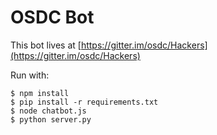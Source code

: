 # OSDC Bot

This bot lives at [https://gitter.im/osdc/Hackers](https://gitter.im/osdc/Hackers)

Run with:

```
$ npm install
$ pip install -r requirements.txt
$ node chatbot.js
$ python server.py
```

